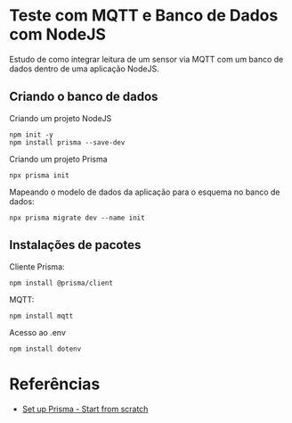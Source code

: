 # Teste com MQTT e Banco de Dados com NodeJS

Estudo de como integrar leitura de um sensor via MQTT com um banco de dados dentro de uma aplicação NodeJS.

## Criando o banco de dados

Criando um projeto NodeJS

```
npm init -y
npm install prisma --save-dev
```

Criando um projeto Prisma

```
npx prisma init
```

Mapeando o modelo de dados da aplicação para o esquema no banco de dados:

```
npx prisma migrate dev --name init
```

## Instalações de pacotes

Cliente Prisma:

```
npm install @prisma/client
```

MQTT:

```
npm install mqtt
```

Acesso ao .env

```
npm install dotenv
```

# Referências

- [ Set up Prisma - Start from scratch](https://www.prisma.io/docs/getting-started/setup-prisma/start-from-scratch)
